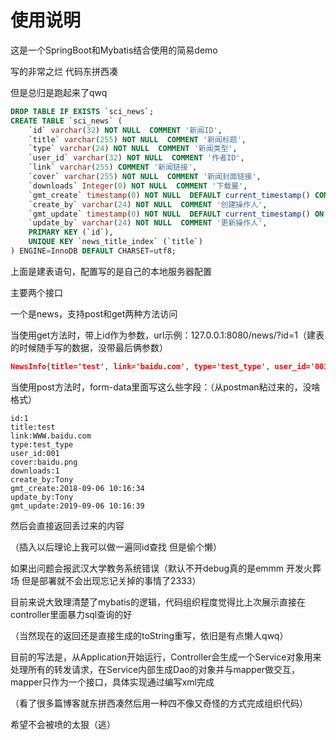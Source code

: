 # 使用说明

这是一个SpringBoot和Mybatis结合使用的简易demo

写的非常之烂 代码东拼西凑

但是总归是跑起来了qwq

```sql
DROP TABLE IF EXISTS `sci_news`;
CREATE TABLE `sci_news` (
    `id` varchar(32) NOT NULL  COMMENT '新闻ID', 
    `title` varchar(255) NOT NULL  COMMENT '新闻标题',
    `type` varchar(24) NOT NULL  COMMENT '新闻类型', 
    `user_id` varchar(32) NOT NULL  COMMENT '作者ID',
    `link` varchar(255) COMMENT '新闻链接',
    `cover` varchar(255) NOT NULL  COMMENT '新闻封面链接',
    `downloads` Integer(0) NOT NULL  COMMENT '下载量',
    `gmt_create` timestamp(0) NOT NULL  DEFAULT current_timestamp() COMMENT '创建时间',
    `create_by` varchar(24) NOT NULL  COMMENT '创建操作人',
    `gmt_update` timestamp(0) NOT NULL  DEFAULT current_timestamp() ON UPDATE current_timestamp() COMMENT '更新时间',
    `update_by` varchar(24) NOT NULL  COMMENT '更新操作人',
    PRIMARY KEY (`id`), 
    UNIQUE KEY `news_title_index` (`title`)
) ENGINE=InnoDB DEFAULT CHARSET=utf8;

```

上面是建表语句，配置写的是自己的本地服务器配置

主要两个接口

一个是news，支持post和get两种方法访问

当使用get方法时，带上id作为参数，url示例：127.0.0.1:8080/news/?id=1（建表的时候随手写的数据，没带最后俩参数）

```json
NewsInfo{title='test', link='baidu.com', type='test_type', user_id='001', cover='baidu.png', downloads=10, create_by='Tony', gmt_create=Wed Jan 01 00:00:00 GMT+08:00 2020, update_by='null', gmt_update=null}
```

当使用post方法时，form-data里面写这么些字段：（从postman粘过来的，没啥格式）

```
id:1
title:test
link:WWW.baidu.com
type:test_type
user_id:001
cover:baidu.png
downloads:1
create_by:Tony
gmt_create:2018-09-06 10:16:34
update_by:Tony
gmt_update:2019-09-06 10:16:39
```

然后会直接返回丢过来的内容

（插入以后理论上我可以做一遍同id查找 但是偷个懒）

如果出问题会报武汉大学教务系统错误（默认不开debug真的是emmm 开发火葬场 但是部署就不会出现忘记关掉的事情了2333）

目前来说大致理清楚了mybatis的逻辑，代码组织程度觉得比上次展示直接在controller里面暴力sql查询的好

（当然现在的返回还是直接生成的toString重写，依旧是有点懒人qwq）

目前的写法是，从Application开始运行，Controller会生成一个Service对象用来处理所有的转发请求，在Service内部生成Dao的对象并与mapper做交互，mapper只作为一个接口，具体实现通过编写xml完成

（看了很多篇博客就东拼西凑然后用一种四不像又奇怪的方式完成组织代码）

希望不会被喷的太狠（逃）